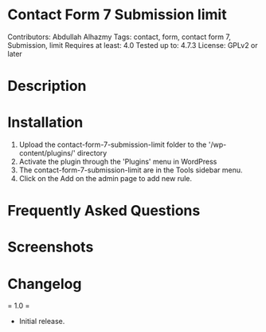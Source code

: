 # Contact Form 7 Submission limit 
Contributors: Abdullah Alhazmy
Tags: contact, form, contact form 7, Submission, limit
Requires at least: 4.0
Tested up to: 4.7.3
License: GPLv2 or later



# Description



# Installation 

1. Upload the contact-form-7-submission-limit folder to the '/wp-content/plugins/' directory
2. Activate the plugin through the 'Plugins' menu in WordPress
3. The contact-form-7-submission-limit are in the Tools sidebar menu.
4. Click on the Add on the admin page to add new rule.

# Frequently Asked Questions 


# Screenshots 



# Changelog 

= 1.0 =
* Initial release.

